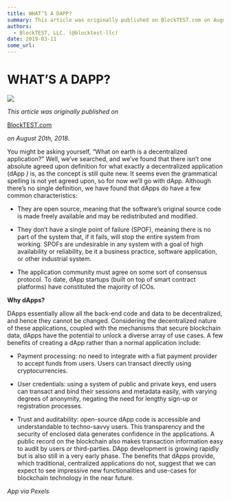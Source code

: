 ```yaml
---
title: WHAT’S A DAPP?
summary: This article was originally published on BlockTEST.com on August 20th, 2018. You might be asking yourself, “What on earth is a decentralized application?” Well, we’ve searched, and we’ve found that there isn’t one absolute agreed upon definition for what exactly a decentralized application (dApp ) is, as the concept is still quite new. It seems even the grammatical spelling is not yet agreed upon, so for now we’ll go with dApp. Although there’s no single definition, we have found that dApps do h
authors:
  - BlockTEST, LLC. (@blocktest-llc)
date: 2019-03-11
some_url: 
---
```


# WHAT’S A DAPP?


![](https://api.kauri.io:443/ipfs/QmPECU3eqxmehu83htefTGAnqhxLdUqJwkRTHLNhGSBccv)

 
_This article was originally published on_
  
[BlockTEST.com](https://blocktest.com/2018/08/20/what-is-a-dapp/)
  
_on August 20th, 2018._
 
You might be asking yourself, “What on earth is a decentralized application?”
Well, we’ve searched, and we’ve found that there isn’t one absolute agreed upon definition for what exactly a decentralized application (dApp 
_)_
 is, as the concept is still quite new. It seems even the grammatical spelling is not yet agreed upon, so for now we’ll go with dApp.
Although there’s no single definition, we have found that dApps do have a few common characteristics:



 * They are open source, meaning that the software’s original source code is made freely available and may be redistributed and modified.

 * They don’t have a single point of failure (SPOF), meaning there is no part of the system that, if it fails, will stop the entire system from working. SPOFs are undesirable in any system with a goal of high availability or reliability, be it a business practice, software application, or other industrial system.

 * The application community must agree on some sort of consensus protocol.
To date, dApp startups (built on top of smart contract platforms) have constituted the majority of ICOs.
 
**Why dApps?**
 
DApps essentially allow all the back-end code and data to be decentralized, and hence they cannot be changed. Considering the decentralized nature of these applications, coupled with the mechanisms that secure blockchain data, dApps have the potential to unlock a diverse array of use cases.
A few benefits of creating a dApp rather than a normal application include:



 * Payment processing: no need to integrate with a fiat payment provider to accept funds from users. Users can transact directly using cryptocurrencies.

 * User credentials: using a system of public and private keys, end users can transact and bind their sessions and metadata easily, with varying degrees of anonymity, negating the need for lengthy sign-up or registration processes.

 * Trust and auditability: open-source dApp code is accessible and understandable to techno-savvy users. This transparency and the security of enclosed data generates confidence in the applications. A public record on the blockchain also makes transaction information easy to audit by users or third-parties.
DApp development is growing rapidly but is also still in a very early phase. The benefits that dApps provide, which traditional, centralized applications do not, suggest that we can expect to see impressive new functionalities and use-cases for blockchain technology in the near future.
 
_App via Pexels_
 
